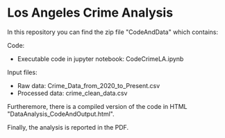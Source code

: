 # Los Angeles Crime Analysis

In this repository you can find the zip file "CodeAndData" which contains:

Code:

- Executable code in jupyter notebook: CodeCrimeLA.ipynb

Input files: 

- Raw data: Crime_Data_from_2020_to_Present.csv
- Processed data: crime_clean_data.csv

Furtheremore, there is a compiled version of the code in HTML "DataAnalysis_CodeAndOutput.html".

Finally, the analysis is reported in the PDF.
